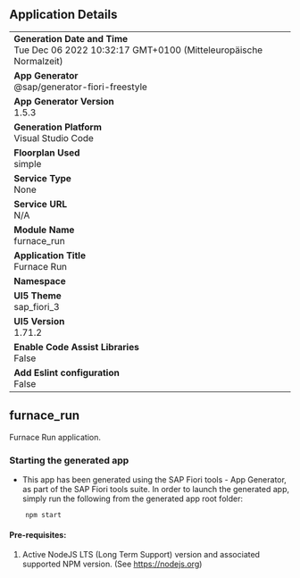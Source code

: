 ## Application Details
|               |
| ------------- |
|**Generation Date and Time**<br>Tue Dec 06 2022 10:32:17 GMT+0100 (Mitteleuropäische Normalzeit)|
|**App Generator**<br>@sap/generator-fiori-freestyle|
|**App Generator Version**<br>1.5.3|
|**Generation Platform**<br>Visual Studio Code|
|**Floorplan Used**<br>simple|
|**Service Type**<br>None|
|**Service URL**<br>N/A
|**Module Name**<br>furnace_run|
|**Application Title**<br>Furnace Run|
|**Namespace**<br>|
|**UI5 Theme**<br>sap_fiori_3|
|**UI5 Version**<br>1.71.2|
|**Enable Code Assist Libraries**<br>False|
|**Add Eslint configuration**<br>False|

## furnace_run

Furnace Run application.

### Starting the generated app

-   This app has been generated using the SAP Fiori tools - App Generator, as part of the SAP Fiori tools suite.  In order to launch the generated app, simply run the following from the generated app root folder:

```
    npm start
```

#### Pre-requisites:

1. Active NodeJS LTS (Long Term Support) version and associated supported NPM version.  (See https://nodejs.org)



